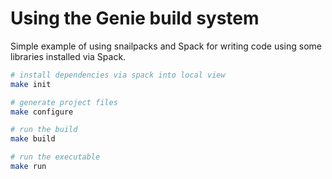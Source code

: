 

# Using the Genie build system

Simple example of using snailpacks and Spack for writing code using
some libraries installed via Spack.

```sh
# install dependencies via spack into local view
make init

# generate project files
make configure

# run the build
make build

# run the executable
make run
```
